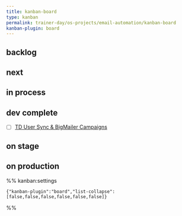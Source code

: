 ```yaml
---
title: kanban-board
type: kanban
permalink: trainer-day/os-projects/email-automation/kanban-board
kanban-plugin: board
---
```


## backlog



## next



## in process



## dev complete

- [ ] [TD User Sync & BigMailer Campaigns](../backlogs/td-user-sync-bigmailer-campaigns.md)


## on stage



## on production





%% kanban:settings
```
{"kanban-plugin":"board","list-collapse":[false,false,false,false,false,false]}
```
%%